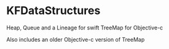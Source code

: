 KFDataStructures
=========

Heap, Queue and a Lineage for swift
TreeMap for Objective-c

Also includes an older Objective-c version of TreeMap